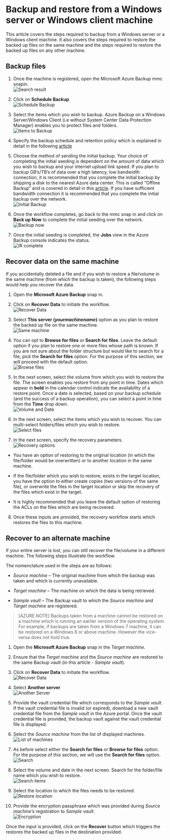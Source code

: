 ﻿<properties
   pageTitle="Azure Backup - backup and restore from a Windows Server or Windows Client"
   description="Learn how to backup and restore from a Windows Server or Windows Client. The article also covers alternate server recovery"
   services="backup"
   documentationCenter=""
   authors="prvijay"
   manager="shreeshd"
   editor=""/>

<tags
   ms.service="backup"
   ms.workload="storage-backup-recovery"
	 ms.tgt_pltfrm="na"
	 ms.devlang="na"
	 ms.topic="article"
	 ms.date="04/02/2015"
	 ms.author="prvijay"/>

# Backup and restore from a Windows server or Windows client machine
This article covers the steps required to backup from a Windows server or a Windows client machine. It also covers the steps required to restore the backed up files on the same machine and the steps required to restore the backed up files on any other machine.

## Backup files
1. Once the machine is registered, open the Microsoft Azure Backup mmc snapin. <br/>
![Search result][1]

2. Click on **Schedule Backup** <br/>
![Schedule Backup][2]

3. Select the items which you wish to backup. Azure Backup on a Windows Server/Windows Client (i.e without System Center Data Protection Manager) enables you to protect files and folders. <br/>
![Items to Backup][3]

4. Specify the backup schedule and retention policy which is explained in detail in the following [article](backup-azure-backup-cloud-as-tape.md)

5. Choose the method of sending the initial backup. Your choice of completing the initial seeding is dependent on the amount of data which you wish to backup and your internet upload link speed. If you plan to backup GB’s/TB’s of data over a high latency, low bandwidth connection, it is recommended that you complete the initial backup by shipping a disk to the nearest Azure data center. This is called “Offline Backup” and is covered in detail in this [article](https://msdn.microsoft.com/library/azure/dn894419.aspx). If you have sufficient bandwidth connection it is recommended that you complete the initial backup over the network. <br/>
![Initial Backup][4]

6. Once the workflow completes, go back to the mmc snap in and click on **Back up Now** to complete the initial seeding over the network. <br/>
![Backup now][5]

7. Once the initial seeding is completed, the **Jobs** view in the Azure Backup console indicates the status. <br/>
![IR complete][6]

## Recover data on the same machine
If you accidentally deleted a file and if you wish to restore a file/volume in the same machine (from which the backup is taken), the following steps would help you recover the data.

1. Open the **Microsoft Azure Backup** snap in.

2. Click on **Recover Data** to initiate the workflow. <br/>
![Recover Data][7]

3. Select **This server (*yourmachinename*)** option as you plan to restore the backed up file on the same machine. <br/>
![Same machine][8]

4. You can opt to **Browse for files** or **Search for files**. Leave the default option if you plan to restore one or more files whose path is known. If you are not sure about the folder structure but would like to search for a file, pick the **Search for files** option. For the purpose of this section, we will proceed with the default option. <br/>
![Browse files][9]

5. In the next screen, select the volume from which you wish to restore the file. The screen enables you restore from any point in time. Dates which appear in **bold** in the calendar control indicate the availability of a restore point. Once a date is selected, based on your backup schedule (and the success of a backup operation), you can select a point in time from the **Time** drop down. <br/>
![Volume and Date][10]

6. In the next screen, select the items which you wish to recover. You can multi-select folders/files which you wish to restore. <br/>
![Select files][11]

7. In the next screen, specify the recovery parameters. <br/>
![Recovery options][12]
  + You have an option of restoring to the original location (in which the file/folder would be overwritten) or to another location in the same machine.

  + If the file/folder which you wish to restore, exists in the target location, you have the option to either create copies (two versions of the same file), or overwrite the files in the target location or skip the recovery of the files which exist in the target.

  + It is highly recommended that you leave the default option of restoring the ACLs on the files which are being recovered.

8. Once these inputs are provided, the recovery workflow starts which restores the files to this machine.

## Recover to an alternate machine
If your entire server is lost, you can still recover the file/volume in a different machine. The following steps illustrate the workflow.  

The nomenclature used in the steps are as follows:
  + *Source machine* – The original machine from which the backup was taken and which is currently unavailable.

  + *Target machine* – The machine on which the data is being retrieved.

  + *Sample vault* – The Backup vault to which the *Source machine* and *Target machine* are registered. <br/>

> [AZURE.NOTE] Backups taken from a machine cannot be restored on a machine which is running an earlier version of the operating system. For example, if backups are taken from a Windows 7 machine, it can be restored on a Windows 8 or above machine. However the vice-versa does not hold true.

1. Open the **Microsoft Azure Backup** snap in the *Target machine*.

2. Ensure that the *Target machine* and the *Source machine* are restored to the same Backup vault (in this article - *Sample vault*).

3. Click on **Recover Data** to initiate the workflow. <br/>
![Recover Data][7]

4. Select **Another server** <br/>
![Another Server][13]

5. Provide the vault credential file which corresponds to the *Sample vault*. If the vault credential file is invalid (or expired), download a new vault credential file from the *Sample vault* in the Azure portal. Once the vault credential file is provided, the backup vault against the vault credential file is displayed.

6. Select the *Source machine* from the list of displayed machines. <br/>
![List of machines][14]

7. As before select either the **Search for files** or **Browse for files** option. For the purpose of this section, we will use the **Search for files** option. <br/>
![Search][15]

8. Select the volume and date in the next screen. Search for the folder/file name which you wish to restore. <br/>
![Search items][16]

9. Select the location to which the files needs to be restored. <br/>
![Restore location][17]

10. Provide the encryption passphrase which was provided during *Source machine’s* registration to *Sample vault*. <br/>
![Encryption][18]

Once the input is provided, click on the **Recover** button which triggers the restores the backed up files in the destination provided.

<!--Image references-->
[1]: ./media/backup-azure-backup-and-recover/result.png
[2]: ./media/backup-azure-backup-and-recover/schedulebackup.png
[3]: ./media/backup-azure-backup-and-recover/items.png
[4]: ./media/backup-azure-backup-and-recover/initialbackup.png
[5]: ./media/backup-azure-backup-and-recover/backupnow.png
[6]: ./media/backup-azure-backup-and-recover/ircomplete.png

[7]: ./media/backup-azure-backup-and-recover/recover.png
[8]: ./media/backup-azure-backup-and-recover/samemachine.png
[9]: ./media/backup-azure-backup-and-recover/browseandsearch.png
[10]: ./media/backup-azure-backup-and-recover/volanddate.png
[11]: ./media/backup-azure-backup-and-recover/selectfiles.png
[12]: ./media/backup-azure-backup-and-recover/recoveroptions.png

[13]: ./media/backup-azure-backup-and-recover/anotherserver.png
[14]: ./media/backup-azure-backup-and-recover/machinelist.png
[15]: ./media/backup-azure-backup-and-recover/search.png
[16]: ./media/backup-azure-backup-and-recover/searchitems.png
[17]: ./media/backup-azure-backup-and-recover/restorelocation.png
[18]: ./media/backup-azure-backup-and-recover/encryption.png
